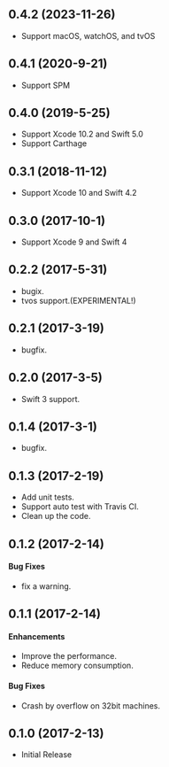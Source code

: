 ## 0.4.2 (2023-11-26)

* Support macOS, watchOS, and tvOS

## 0.4.1 (2020-9-21)

* Support SPM

## 0.4.0 (2019-5-25)

* Support Xcode 10.2 and Swift 5.0
* Support Carthage

## 0.3.1 (2018-11-12)

* Support Xcode 10 and Swift 4.2

## 0.3.0 (2017-10-1)

* Support Xcode 9 and Swift 4

## 0.2.2 (2017-5-31)

* bugix.
* tvos support.(EXPERIMENTAL!)

## 0.2.1 (2017-3-19)

* bugfix.

## 0.2.0 (2017-3-5)

* Swift 3 support.

## 0.1.4 (2017-3-1)

* bugfix.

## 0.1.3 (2017-2-19)

* Add unit tests.
* Support auto test with Travis CI.
* Clean up the code.

## 0.1.2 (2017-2-14)

#### Bug Fixes

* fix a warning.

## 0.1.1 (2017-2-14)

#### Enhancements

* Improve the performance.
* Reduce memory consumption.

#### Bug Fixes

* Crash by overflow on 32bit machines.

## 0.1.0 (2017-2-13)

* Initial Release

